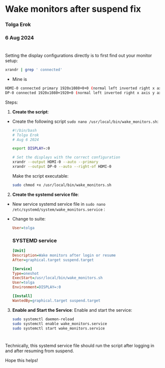# Wake monitors after suspend fix
### Tolga Erok
### 6 Aug 2024

#
Setting the display configurations directly is to first find out your monitor setup:


```bash
xrandr | grep ' connected'

```
- Mine is
```bash
HDMI-0 connected primary 1920x1080+0+0 (normal left inverted right x axis y axis) 598mm x 336mm
DP-0 connected 1920x1080+1920+0 (normal left inverted right x axis y axis) 598mm x 336mm
```

Steps:

1. **Create the script**:
- Create the following script  `sudo nano /usr/local/bin/wake_monitors.sh`:

   ```bash
   #!/bin/bash
   # Tolga Erok
   # Aug 6 2024
   
   export DISPLAY=:0

   # Set the displays with the correct configuration
   xrandr --output HDMI-0 --auto --primary
   xrandr --output DP-0 --auto --right-of HDMI-0
   ```

   Make the script executable:

   ```bash
   sudo chmod +x /usr/local/bin/wake_monitors.sh
   ```

2. **Create the systemd service file**:
- New service systemd service file in `sudo nano /etc/systemd/system/wake_monitors.service` :
- Change to suite:
  
   ```ini
   User=tolga
   ```
   ### SYSTEMD service

   ```ini
   [Unit]
   Description=Wake monitors after login or resume
   After=graphical.target suspend.target

   [Service]
   Type=oneshot
   ExecStart=/usr/local/bin/wake_monitors.sh
   User=tolga
   Environment=DISPLAY=:0

   [Install]
   WantedBy=graphical.target suspend.target
   ```

3. **Enable and Start the Service**:
   Enable and start the service:

   ```bash
   sudo systemctl daemon-reload
   sudo systemctl enable wake_monitors.service
   sudo systemctl start wake_monitors.service
   ```

# 
Technically, this systemd service file should run the script after logging in and after resuming from suspend.

Hope this helps!
